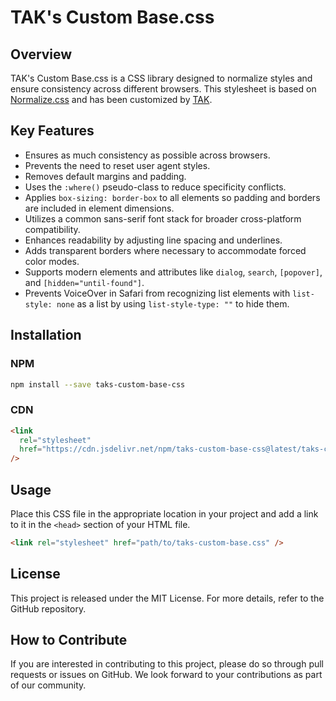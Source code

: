 # TAK's Custom Base.css

## Overview

TAK's Custom Base.css is a CSS library designed to normalize styles and ensure consistency across different browsers. This stylesheet is based on [Normalize.css](https://necolas.github.io/normalize.css/) and has been customized by [TAK](https://www.tak-dcxi.com/).

## Key Features

- Ensures as much consistency as possible across browsers.
- Prevents the need to reset user agent styles.
- Removes default margins and padding.
- Uses the `:where()` pseudo-class to reduce specificity conflicts.
- Applies `box-sizing: border-box` to all elements so padding and borders are included in element dimensions.
- Utilizes a common sans-serif font stack for broader cross-platform compatibility.
- Enhances readability by adjusting line spacing and underlines.
- Adds transparent borders where necessary to accommodate forced color modes.
- Supports modern elements and attributes like `dialog`, `search`, `[popover]`, and `[hidden="until-found"]`.
- Prevents VoiceOver in Safari from recognizing list elements with `list-style: none` as a list by using `list-style-type: ""` to hide them.

## Installation

### NPM

```bash
npm install --save taks-custom-base-css
```

### CDN

```html
<link
  rel="stylesheet"
  href="https://cdn.jsdelivr.net/npm/taks-custom-base-css@latest/taks-custom-base.css"
/>
```

## Usage

Place this CSS file in the appropriate location in your project and add a link to it in the `<head>` section of your HTML file.

```html
<link rel="stylesheet" href="path/to/taks-custom-base.css" />
```

## License

This project is released under the MIT License. For more details, refer to the GitHub repository.

## How to Contribute

If you are interested in contributing to this project, please do so through pull requests or issues on GitHub. We look forward to your contributions as part of our community.
